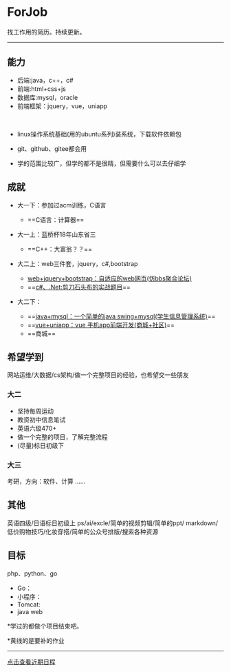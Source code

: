 # ForJob
找工作用的简历。持续更新。

---

##  能力

- 后端:java，c++，c#
- 前端:html+css+js
- 数据库:mysql，oracle
- 前端框架：jquery，vue，uniapp

<br>

- linux操作系统基础(用的ubuntu系列)装系统，下载软件依赖包

- git、github、gitee都会用

- 学的范围比较广，但学的都不是很精，但需要什么可以去仔细学

## 成就

- 大一下：参加过acm训练，C语言

  - ==C语言：计算器==

- 大一上：蓝桥杯18年山东省三
  - ==C++：大富翁？？==

- 大二上：web三件套，jquery，c#,bootstrap

  - [web+jquery+bootstrap：自适应的web网页(仿bbs聚合论坛)](大二上\传统web-同城聚合)
  - ==[c#、.Net:剪刀石头布的实战题目]()==

- 大二下：
  - ==[java+mysql：一个简单的java swing+mysql(学生信息管理系统)]()==
  - ==[vue+uniapp：vue 手机app前端开发(商城+社区)]()==
  - ==商城==



## 希望学到

网站运维/大数据/cs架构/做一个完整项目的经验，也希望交一些朋友


### 大二
- 坚持每周运动
- 教资初中信息笔试
- 英语六级470+
- 做一个完整的项目，了解完整流程
- (尽量)标日初级下

### 大三
考研，方向：软件、计算
……

## 其他
英语四级/日语标日初级上
ps/ai/excle/简单的视频剪辑/简单的ppt/
markdown/低价购物技巧/化妆穿搭/简单的公众号排版/搜索各种资源

## 目标
php、python、go

  - Go：
  - 小程序：
  - Tomcat:
  - java web
  
*学过的都做个项目结束吧。

*黄线的是要补的作业

---
[点击查看近期日程](日程.md)
